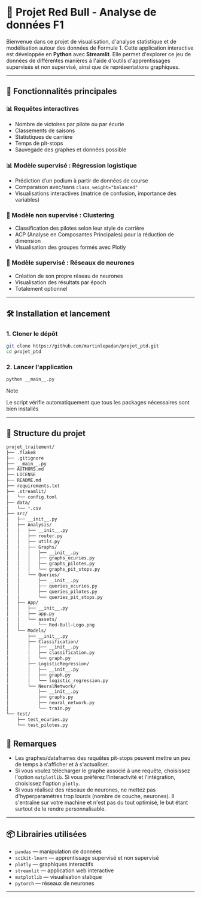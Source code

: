 # 🏁 Projet Red Bull - Analyse de données F1

Bienvenue dans ce projet de visualisation, d'analyse statistique et de modélisation autour des données de Formule 1. Cette application interactive est développée en **Python** avec **Streamlit**. Elle permet d'explorer ce jeu de données de différentes manières à l'aide d'outils d'apprentissages supervisés et non supervisé, ainsi que de représentations graphiques.

---

## 🚀 Fonctionnalités principales

### 📊 Requêtes interactives
- Nombre de victoires par pilote ou par écurie
- Classements de saisons
- Statistiques de carrière
- Temps de pit-stops
- Sauvegade des graphes et données possible

### 📊 Modèle supervisé : Régression logistique
- Prédiction d’un podium à partir de données de course
- Comparaison avec/sans `class_weight="balanced"`
- Visualisations interactives (matrice de confusion, importance des variables)

### 🧠 Modèle non supervisé : Clustering
- Classification des pilotes selon leur style de carrière
- ACP (Analyse en Composantes Principales) pour la réduction de dimension
- Visualisation des groupes formés avec Plotly

### 🤖 Modèle supervisé : Réseaux de neurones
- Création de son propre réseau de neurones
- Visualisation des résultats par époch
- Totalement optionnel
---

## 🛠️ Installation et lancement

### 1. Cloner le dépôt

```bash
git clone https://github.com/martinlepadan/projet_ptd.git
cd projet_ptd
```

### 2. Lancer l'application

```bash
python __main__.py
```
> [!NOTE]
> Le script vérifie automatiquement que tous les packages nécessaires sont bien installés

---

## 📁 Structure du projet

```bash
projet_traitement/
├── .flake8
├── .gitignore
├── __main__.py
├── AUTHORS.md
├── LICENSE
├── README.md
├── requirements.txt
├── .streamlit/
│   └── config.toml
├── data/
│   └── *.csv
├── src/
│   ├── __init__.py
│   ├── Analysis/
│   │   ├── __init__.py
│   │   ├── router.py
│   │   ├── utils.py
│   │   ├── Graphs/
│   │   │   ├── __init__.py
│   │   │   ├── graphs_ecuries.py
│   │   │   ├── graphs_pilotes.py
│   │   │   └── graphs_pit_stops.py
│   │   └── Queries/
│   │       ├── __init__.py
│   │       ├── queries_ecuries.py
│   │       ├── queries_pilotes.py
│   │       └── queries_pit_stops.py
│   ├── App/
│   │   ├── __init__.py
│   │   ├── app.py
│   │   └── assets/
│   │       └── Red-Bull-Logo.png
│   └── Models/
│       ├── __init__.py
│       ├── Classification/
│       │   ├── __init__.py
│       │   ├── classification.py
│       │   └── graph.py
│       ├── LogisticRegression/
│       │   ├── __init__.py
│       │   ├── graph.py
│       │   └── logistic_regression.py
│       └── NeuralNetwork/
│           ├── __init__.py
│           ├── graphs.py
│           ├── neural_network.py
│           └── train.py
└── test/
    ├── test_ecuries.py
    └── test_pilotes.py

```

## 📢 Remarques
- Les graphes/dataframes des requêtes pit-stops peuvent mettre un peu de temps à s'afficher et à s'actualiser.
- Si vous voulez télécharger le graphe associé à une requête, choisissez l'option `matplotlib`. Si vous préférez l'interactvité et l'intégration, choisissez l'option `plotly`.
- Si vous réalisez des réseaux de neurones, ne mettez pas d'hyperparamètres trop lourds (nombre de couche, neurones). Il s'entraîne sur votre machine et n'est pas du tout optimisé, le but étant surtout de le rendre personnalisable.
---

## 📦 Librairies utilisées

- `pandas` — manipulation de données
- `scikit-learn` — apprentissage supervisé et non supervisé
- `plotly` — graphiques interactifs
- `streamlit` — application web interactive
- `matplotlib`  — visualisation statique
- `pytorch` — réseaux de neurones
---
